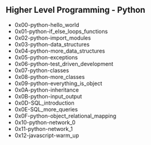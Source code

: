 ## Higher Level Programming - Python

- 0x00-python-hello_world
- 0x01-python-if_else_loops_functions
- 0x02-python-import_modules
- 0x03-python-data_structures
- 0x04-python-more_data_structures
- 0x05-python-exceptions
- 0x06-python-test_driven_development
- 0x07-python-classes
- 0x08-python-more_classes
- 0x09-python-everything_is_object
- 0x0A-python-inheritance
- 0x0B-python-input_output
- 0x0D-SQL_introduction
- 0x0E-SQL_more_queries
- 0x0F-python-object_relational_mapping
- 0x10-python-network_0
- 0x11-python-network_1
- 0x12-javascript-warm_up
